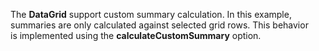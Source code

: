 The **DataGrid** support custom summary calculation. In&nbsp;this example, summaries are only calculated against selected grid rows. This behavior is&nbsp;implemented using the **calculateCustomSummary** option.